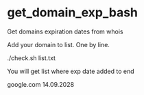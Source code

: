 # get_domain_exp_bash
Get domains expiration dates from whois

Add your domain to list. One by line.  

./check.sh list.txt  

You will get list where exp date added to end  

google.com 14.09.2028  


